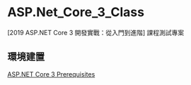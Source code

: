 # ASP.Net_Core_3_Class
[2019 ASP.NET Core 3 開發實戰：從入門到進階] 課程測試專案
## 環境建置
[ASP.NET Core 3 Prerequisites](https://gist.github.com/doggy8088/5fbeadb4c03eb61153e44256b263d89a)
